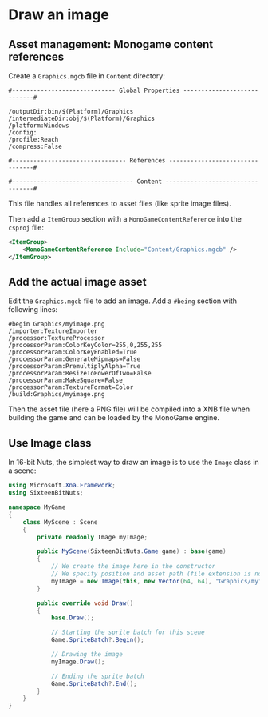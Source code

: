 Draw an image
=============

Asset management: Monogame content references
---------------------------------------------

Create a `Graphics.mgcb` file in `Content` directory:

```
#----------------------------- Global Properties ----------------------------#

/outputDir:bin/$(Platform)/Graphics
/intermediateDir:obj/$(Platform)/Graphics
/platform:Windows
/config:
/profile:Reach
/compress:False

#-------------------------------- References --------------------------------#

#---------------------------------- Content ---------------------------------#
```

This file handles all references to asset files (like sprite image files).

Then add a `ItemGroup` section with a `MonoGameContentReference` into the `csproj` file:

```xml
<ItemGroup>
    <MonoGameContentReference Include="Content/Graphics.mgcb" />
</ItemGroup>
```

Add the actual image asset
--------------------------

Edit the `Graphics.mgcb` file to add an image. Add a `#being` section with following lines:

```
#begin Graphics/myimage.png
/importer:TextureImporter
/processor:TextureProcessor
/processorParam:ColorKeyColor=255,0,255,255
/processorParam:ColorKeyEnabled=True
/processorParam:GenerateMipmaps=False
/processorParam:PremultiplyAlpha=True
/processorParam:ResizeToPowerOfTwo=False
/processorParam:MakeSquare=False
/processorParam:TextureFormat=Color
/build:Graphics/myimage.png
```

Then the asset file (here a PNG file) will be compiled into a XNB file when building the game and can be loaded by the MonoGame engine.

Use Image class
---------------

In 16-bit Nuts, the simplest way to draw an image is to use the `Image` class in a scene:

```csharp
using Microsoft.Xna.Framework;
using SixteenBitNuts;

namespace MyGame
{
    class MyScene : Scene
    {
        private readonly Image myImage;

        public MyScene(SixteenBitNuts.Game game) : base(game)
        {
            // We create the image here in the constructor
            // We specify position and asset path (file extension is not needed)
            myImage = new Image(this, new Vector(64, 64), "Graphics/myimage");
        }

        public override void Draw()
        {
            base.Draw();

            // Starting the sprite batch for this scene
            Game.SpriteBatch?.Begin();

            // Drawing the image
            myImage.Draw();

            // Ending the sprite batch
            Game.SpriteBatch?.End();
        }
    }
}
```